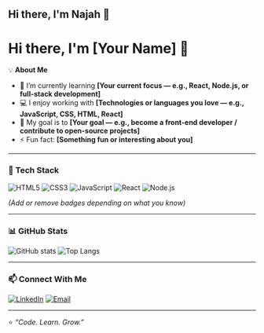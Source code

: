 ## Hi there, I'm Najah 👋

<!--
**najbt/najbt** is a ✨ _special_ ✨ repository because its `README.md` (this file) appears on your GitHub profile.

Here are some ideas to get you started:

- 🔭 I’m currently working on ...
- 🌱 I’m currently learning ...
- 👯 I’m looking to collaborate on ...
- 🤔 I’m looking for help with ...
- 💬 Ask me about ...
- 📫 How to reach me: ...
- 😄 Pronouns: ...
- ⚡ Fun fact: ...
-->

# Hi there, I'm [Your Name] 👋

💡 **About Me**
- 🌱 I’m currently learning **[Your current focus — e.g., React, Node.js, or full-stack development]**
- 💻 I enjoy working with **[Technologies or languages you love — e.g., JavaScript, CSS, HTML, React]**
- 🎯 My goal is to **[Your goal — e.g., become a front-end developer / contribute to open-source projects]**
- ⚡ Fun fact: **[Something fun or interesting about you]**

---

### 🧰 Tech Stack
![HTML5](https://img.shields.io/badge/HTML5-E34F26?style=for-the-badge&logo=html5&logoColor=white)
![CSS3](https://img.shields.io/badge/CSS3-1572B6?style=for-the-badge&logo=css3&logoColor=white)
![JavaScript](https://img.shields.io/badge/JavaScript-F7DF1E?style=for-the-badge&logo=javascript&logoColor=black)
![React](https://img.shields.io/badge/React-20232A?style=for-the-badge&logo=react&logoColor=61DAFB)
![Node.js](https://img.shields.io/badge/Node.js-43853D?style=for-the-badge&logo=node-dot-js&logoColor=white)

*(Add or remove badges depending on what you know)*

---

### 📊 GitHub Stats
![GitHub stats](https://github-readme-stats.vercel.app/api?username=[your-username]&show_icons=true&theme=tokyonight)
![Top Langs](https://github-readme-stats.vercel.app/api/top-langs/?username=[your-username]&layout=compact&theme=tokyonight)

---

### 📫 Connect With Me
[![LinkedIn](https://img.shields.io/badge/LinkedIn-0077B5?style=for-the-badge&logo=linkedin&logoColor=white)]([your-linkedin-link])
[![Email](https://img.shields.io/badge/Email-D14836?style=for-the-badge&logo=gmail&logoColor=white)](mailto:[your-email])

---

⭐️ *“Code. Learn. Grow.”*  
